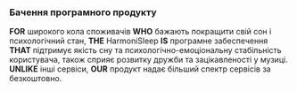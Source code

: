### Бачення програмного продукту
**FOR** широкого кола споживачів **WHO** бажають покращити свій сон і психологічний стан, **THE** HarmoniSleep **IS** програмне забеспечення **THAT** підтримує якість сну та психологічно-емоціональну стабільність користувача, також сприяє розвитку дружби та зацікавленості у музиці. **UNLIKE** інші сервіси, **OUR** продукт надає більший спектр сервісів за безкоштовно.
